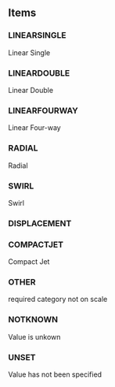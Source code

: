 

<!-- end of short definition -->
## Items

### LINEARSINGLE
Linear Single

### LINEARDOUBLE
Linear Double

### LINEARFOURWAY
Linear Four-way

### RADIAL
Radial

### SWIRL
Swirl

### DISPLACEMENT


### COMPACTJET
Compact Jet

### OTHER
required category not on scale

### NOTKNOWN
Value is unkown

### UNSET
Value has not been specified
